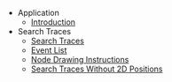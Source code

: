 - Application
  - [Introduction](/)
- Search Traces
  - [Search Traces](search-traces/)
  - [Event List](search-traces/event-list.md)
  - [Node Drawing Instructions](search-traces/node.md)
  - [Search Traces Without 2D Positions](search-traces/no-positions.md)

<!--
- Visualiser
  - [Visualiser](visualiser/)
  - [Playback](visualiser/playback.md)
  - [Node Interaction](visualiser/node.md)
  - [Visualising the Operating Environment](visualiser/environment.md)
  - [Performance](visualiser/performance.md)

- Debugger
  - [Debugger](debugger/)
  - [Breakpoint Analysis](debugger/breakpoint.md)
  - [Automatic Error Checking](debugger/error.md)

- Application Examples
  - [Application Examples](applications/)
  - [Grid-based Pathfinding](applications/grid.md)
  - [Bi-directional Search](applications/bi-directional.md)
  - [Path Planning on a Navigation Mesh](applications/mesh.md)
  - [Graphs without embedding](applications/no-embedding.md)
)
-->
